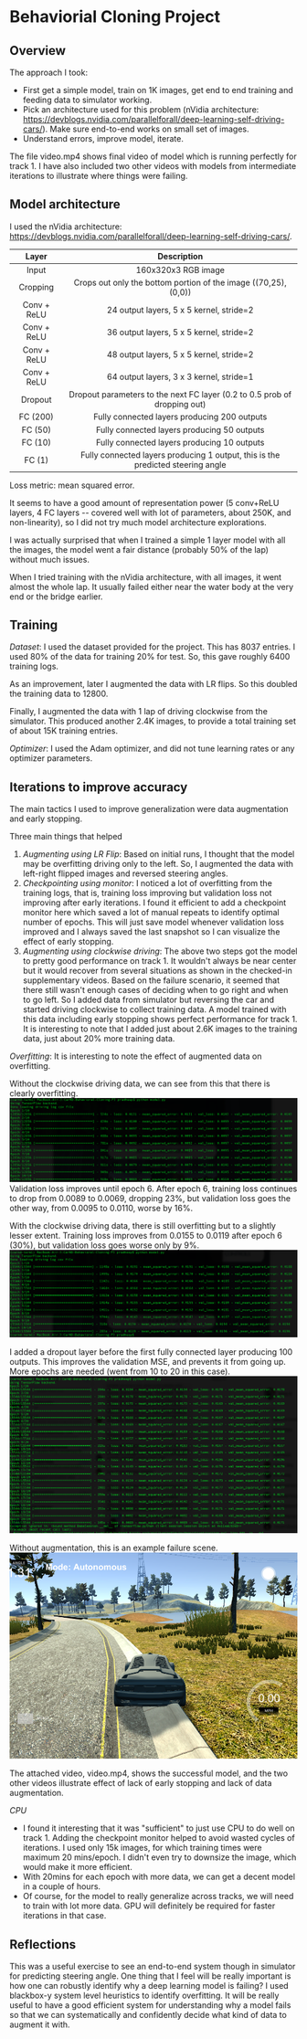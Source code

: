 # Behaviorial Cloning Project

[//]: # (Image References)
[ValAug]: ./img/ValidationAugment.png
[ValNoAug]: ./img/ValidationNoAugment.png
[FailNoAug]: ./img/FailureCaseNoAugment.png
[Val05]: ./img/ValidationDropout05.png

## Overview

The approach I took:
 - First get a simple model, train on 1K images, get end to end training and feeding data to simulator working.
 - Pick an architecture used for this problem (nVidia architecture: https://devblogs.nvidia.com/parallelforall/deep-learning-self-driving-cars/). Make sure end-to-end works on small set of images.
 - Understand errors, improve model, iterate.

The file video.mp4 shows final video of model which is running perfectly for track 1.
I have also included two other videos with models from intermediate iterations to illustrate where things were failing.

## Model architecture

I used the nVidia architecture: https://devblogs.nvidia.com/parallelforall/deep-learning-self-driving-cars/.

| Layer         		|     Description	        					| 
|:---------------------:|:---------------------------------------------:| 
| Input         		| 160x320x3 RGB image   							| 
| Cropping                      | Crops out only the bottom portion of the image ((70,25), (0,0)) |
| Conv + ReLU                   | 24 output layers, 5 x 5 kernel, stride=2  |
| Conv + ReLU                   | 36 output layers, 5 x 5 kernel, stride=2  |
| Conv + ReLU                   | 48 output layers, 5 x 5 kernel, stride=2  |
| Conv + ReLU                   | 64 output layers, 3 x 3 kernel, stride=1  |
| Dropout                       | Dropout parameters to the next FC layer (0.2 to 0.5 prob of dropping out) |
| FC (200) | Fully connected layers producing 200 outputs |
| FC (50)  | Fully connected layers producing 50 outputs |
| FC (10)  | Fully connected layers producing 10 outputs |
| FC (1)   | Fully connected layers producing 1 output, this is the predicted steering angle |

Loss metric: mean squared error. 

It seems to have a good amount of representation power (5 conv+ReLU layers, 4 FC layers -- covered well with lot of parameters, about 250K, and non-linearity), so I did not try much model architecture explorations.

I was actually surprised that when I trained a simple 1 layer model with all the images, the model went a fair distance (probably 50% of the lap) without much issues.

When I tried training with the nVidia architecture, with all images, it went almost the whole lap. It usually failed either near the water body at the very end or the bridge earlier. 

## Training

*Dataset*: 
I used the dataset provided for the project. This has 8037 entries. I used 80% of the data for training 20% for test. So, this gave roughly 6400 training logs.

As an improvement, later I augmented the data with LR flips. So this doubled the training data to 12800. 

Finally, I augmented the data with 1 lap of driving clockwise from the simulator. This produced another 2.4K images, to provide a total training set of about 15K training entries.

*Optimizer*:
I used the Adam optimizer, and did not tune learning rates or any optimizer parameters.

## Iterations to improve accuracy

The main tactics I used to improve generalization were data augmentation and early stopping.

Three main things that helped
 1. *Augmenting using LR Flip*: Based on initial runs, I thought that the model may be overfitting driving only to the left. So, I augmented the data with left-right flipped images and reversed steering angles.
 1. *Checkpointing using monitor*: I noticed a lot of overfitting from the training logs, that is, training loss improving but validation loss not improving after early iterations. I found it efficient to add a checkpoint monitor here which saved a lot of manual repeats to identify optimal number of epochs. This will just save model whenever validation loss improved and I always saved the last snapshot so I can visualize the effect of early stopping.
 1. *Augmenting using clockwise driving*: The above two steps got the model to pretty good performance on track 1. It wouldn't always be near center but it would recover from several situations as shown in the checked-in supplementary videos. Based on the failure scenario, it seemed that there still wasn't enough cases of deciding when to go right and when to go left. So I added data from simulator but reversing the car and started driving clockwise to collect training data. A model trained with this data including early stopping shows perfect performance for track 1. It is interesting to note that I added just about 2.6K images to the training data, just about 20% more training data.

*Overfitting*: It is interesting to note the effect of augmented data on overfitting.

Without the clockwise driving data, we can see from this that there is clearly overfitting.
![Validation MSE for NoAug][ValNoAug]
Validation loss improves until epoch 6. After epoch 6, training loss continues to drop from 0.0089 to 0.0069, dropping 23%, but validation loss goes the other way, from 0.0095 to 0.0110, worse by 16%.

With the clockwise driving data, there is still overfitting but to a slightly lesser extent. Training loss improves from 0.0155 to 0.0119 after epoch 6 (30%), but validation loss goes worse only by 9%.
![Validation MSE][ValAug]

I added a dropout layer before the first fully connected layer producing 100 outputs. 
This improves the validation MSE, and prevents it from going up. More epochs are needed (went from 10 to 20 in this case).
![Validation dropout][Val05]

Without augmentation, this is an example failure scene.
![Sample failure scenario for no augmentation][FailNoAug]

The attached video, video.mp4, shows the successful model, and the two other videos illustrate effect of lack of early stopping and lack of data augmentation.

*CPU*
 - I found it interesting that it was "sufficient" to just use CPU to do well on track 1. Adding the checkpoint monitor helped to avoid wasted cycles of iterations. I used only 15k images, for which training times were maximum 20 mins/epoch. I didn't even try to downsize the image, which would make it more efficient.
 - With 20mins for each epoch with more data, we can get a decent model in a couple of hours.
 - Of course, for the model to really generalize across tracks, we will need to train with lot more data. GPU will definitely be required for faster iterations in that case.

## Reflections
 This was a useful exercise to see an end-to-end system though in simulator for predicting steering angle.
One thing that I feel will be really important is how one can robustly identify why a deep learning model is failing? 
I used blackbox-y system level heuristics to identify overfitting. 
It will be really useful to have a good efficient system for understanding why a model fails so that we can systematically and confidently decide what kind of data to augment it with.





